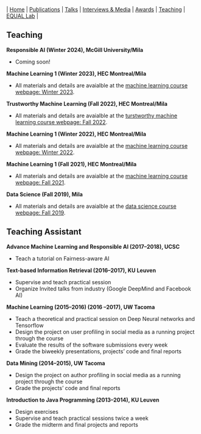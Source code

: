| [Home](index.md) | [Publications](https://scholar.google.com/citations?user=4Vjp6hwAAAAJ&hl=en) | [Talks](talks.md) | [Interviews & Media](news.md) | [Awards](awards.md) | [Teaching](teaching.md) | [EQUAL Lab](student.md) | 

## Teaching 

**Responsible AI (Winter 2024), McGill University/Mila**
- Coming soon!

**Machine Learning 1 (Winter 2023), HEC Montreal/Mila**

- All materials and details are avaialble at the [machine learning course webpage: Winter 2023](courses/MLW2023/main.md).

**Trustworthy Machine Learning (Fall 2022), HEC Montreal/Mila**

- All materials and details are avaialble at the [turstworthy machine learning course webpage: Fall 2022](courses/TrustworthyMLF22/main.md).

**Machine Learning 1 (Winter 2022), HEC Montreal/Mila**

- All materials and details are avaialble at the [machine learning course webpage: Winter 2022](courses/MLW2022/main.md).

**Machine Learning 1 (Fall 2021), HEC Montreal/Mila**

- All materials and details are avaialble at the [machine learning course webpage: Fall 2021](courses/ML/main.md).

**Data Science (Fall 2019), Mila**

- All materials and details are avaialble at the [data science course webpage: Fall 2019](https://ift6758.github.io/).

## Teaching Assistant

**Advance Machine Learning and Responsible AI (2017–2018), UCSC**

- Teach a tutorial on Fairness-aware AI

**Text-based Information Retrieval (2016–2017), KU Leuven**

- Supervise and teach practical session
- Organize Invited talks from industry (Google DeepMind and Facebook AI)

**Machine Learning (2015–2016) (2016 –2017), UW Tacoma**

- Teach a theoretical and practical session on Deep Neural networks and Tensorflow
- Design the project on user profiling in social media as a running project through the course
- Evaluate the results of the software submissions every week
- Grade the biweekly presentations, projects’ code and final reports

**Data Mining (2014–2015), UW Tacoma**

- Design the project on author profiling in social media as a running project through the course
- Grade the projects’ code and final reports

**Introduction to Java Programming (2013–2014), KU Leuven**

- Design exercises
- Supervise and teach practical sessions twice a week
- Grade the midterm and final projects and reports

